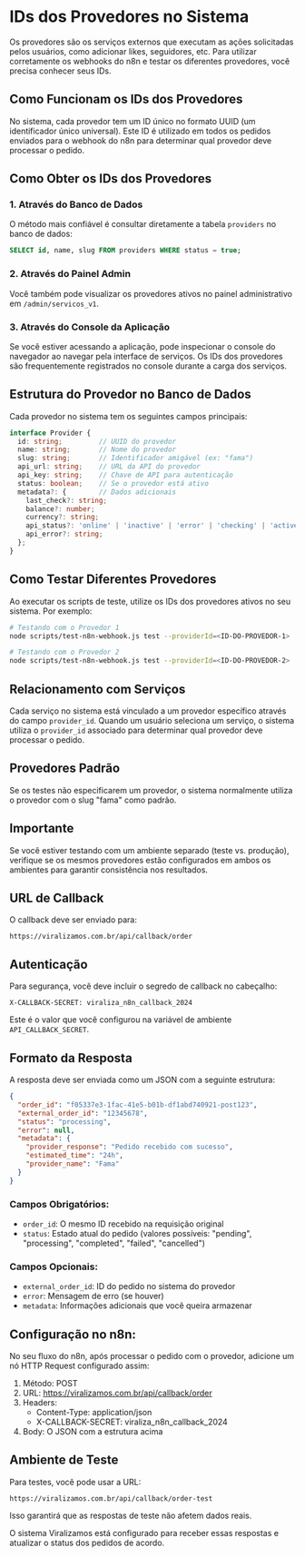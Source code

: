 # IDs dos Provedores no Sistema

Os provedores são os serviços externos que executam as ações solicitadas pelos usuários, como adicionar likes, seguidores, etc. Para utilizar corretamente os webhooks do n8n e testar os diferentes provedores, você precisa conhecer seus IDs.

## Como Funcionam os IDs dos Provedores

No sistema, cada provedor tem um ID único no formato UUID (um identificador único universal). Este ID é utilizado em todos os pedidos enviados para o webhook do n8n para determinar qual provedor deve processar o pedido.

## Como Obter os IDs dos Provedores

### 1. Através do Banco de Dados

O método mais confiável é consultar diretamente a tabela `providers` no banco de dados:

```sql
SELECT id, name, slug FROM providers WHERE status = true;
```

### 2. Através do Painel Admin

Você também pode visualizar os provedores ativos no painel administrativo em `/admin/servicos_v1`.

### 3. Através do Console da Aplicação

Se você estiver acessando a aplicação, pode inspecionar o console do navegador ao navegar pela interface de serviços. Os IDs dos provedores são frequentemente registrados no console durante a carga dos serviços.

## Estrutura do Provedor no Banco de Dados

Cada provedor no sistema tem os seguintes campos principais:

```typescript
interface Provider {
  id: string;         // UUID do provedor
  name: string;       // Nome do provedor 
  slug: string;       // Identificador amigável (ex: "fama")
  api_url: string;    // URL da API do provedor
  api_key: string;    // Chave de API para autenticação
  status: boolean;    // Se o provedor está ativo
  metadata?: {        // Dados adicionais
    last_check?: string;
    balance?: number;
    currency?: string;
    api_status?: 'online' | 'inactive' | 'error' | 'checking' | 'active';
    api_error?: string;
  };
}
```

## Como Testar Diferentes Provedores

Ao executar os scripts de teste, utilize os IDs dos provedores ativos no seu sistema. Por exemplo:

```bash
# Testando com o Provedor 1
node scripts/test-n8n-webhook.js test --providerId=<ID-DO-PROVEDOR-1>

# Testando com o Provedor 2 
node scripts/test-n8n-webhook.js test --providerId=<ID-DO-PROVEDOR-2>
```

## Relacionamento com Serviços

Cada serviço no sistema está vinculado a um provedor específico através do campo `provider_id`. Quando um usuário seleciona um serviço, o sistema utiliza o `provider_id` associado para determinar qual provedor deve processar o pedido.

## Provedores Padrão

Se os testes não especificarem um provedor, o sistema normalmente utiliza o provedor com o slug "fama" como padrão.

## Importante

Se você estiver testando com um ambiente separado (teste vs. produção), verifique se os mesmos provedores estão configurados em ambos os ambientes para garantir consistência nos resultados. 

## URL de Callback

O callback deve ser enviado para:
```
https://viralizamos.com.br/api/callback/order
```

## Autenticação
Para segurança, você deve incluir o segredo de callback no cabeçalho:

```
X-CALLBACK-SECRET: viraliza_n8n_callback_2024
```

Este é o valor que você configurou na variável de ambiente `API_CALLBACK_SECRET`.

## Formato da Resposta

A resposta deve ser enviada como um JSON com a seguinte estrutura:

```json
{
  "order_id": "f05337e3-1fac-41e5-b01b-df1abd740921-post123",
  "external_order_id": "12345678",
  "status": "processing", 
  "error": null,
  "metadata": {
    "provider_response": "Pedido recebido com sucesso",
    "estimated_time": "24h",
    "provider_name": "Fama"
  }
}
```

### Campos Obrigatórios:
- `order_id`: O mesmo ID recebido na requisição original
- `status`: Estado atual do pedido (valores possíveis: "pending", "processing", "completed", "failed", "cancelled")

### Campos Opcionais:
- `external_order_id`: ID do pedido no sistema do provedor
- `error`: Mensagem de erro (se houver)
- `metadata`: Informações adicionais que você queira armazenar

## Configuração no n8n:

No seu fluxo do n8n, após processar o pedido com o provedor, adicione um nó HTTP Request configurado assim:

1. Método: POST
2. URL: https://viralizamos.com.br/api/callback/order
3. Headers:
   - Content-Type: application/json
   - X-CALLBACK-SECRET: viraliza_n8n_callback_2024
4. Body: O JSON com a estrutura acima

## Ambiente de Teste

Para testes, você pode usar a URL:
```
https://viralizamos.com.br/api/callback/order-test
```

Isso garantirá que as respostas de teste não afetem dados reais.

O sistema Viralizamos está configurado para receber essas respostas e atualizar o status dos pedidos de acordo. 